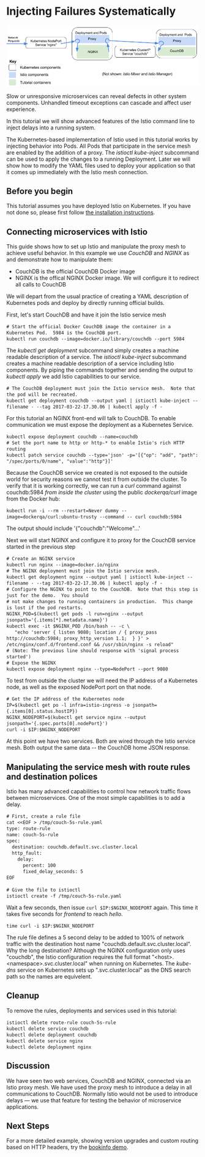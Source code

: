 # Injecting Failures Systematically

![Fault Injection](fault-injection.png)

Slow or unresponsive microservices can reveal defects in other system components.  Unhandled timeout
exceptions can cascade and affect user experience.

In this tutorial we will show advanced features of the Istio command line to inject delays into
a running system.

The Kubernetes-based implementation of Istio used in this tutorial works by injecting behavior
into Pods.  All Pods that participate in the service mesh are enabled by the addition of a proxy.
The _istioctl kube-inject_ subcommand can be used to apply the changes to a running Deployment.
Later we will show how to modify the YAML files used to deploy your application so that it comes
up immediately with the Istio mesh connection.

## Before you begin

This tutorial assumes you have deployed Istio on Kubernetes.  If you have not done so, please first
follow [the installation instructions](../INSTALL.md).

## Connecting microservices with Istio

This guide shows how to set up Istio and manipulate the proxy mesh to achieve useful behavior.
In this example we use *CouchDB* and *NGINX* as and demonstrate how to manipulate them:

* CouchDB is the official CouchDB Docker image
* NGINX is the offical NGINX Docker image.  We will configure it to redirect all calls to CouchDB

We will depart from the usual practice of creating a YAML description of Kubernetes pods and deploy
by directly running official builds.

First, let's start CouchDB and have it join the Istio service mesh

```
# Start the official Docker CouchDB image the container in a Kubernetes Pod.  5984 is the CouchDB port.
kubectl run couchdb --image=docker.io/library/couchdb --port 5984
```

The _kubectl get deployment_ subcommand simply creates a machine readable description of a service.  The _istioctl kube-inject_ subcommand creates a machine readable description of a service including Istio components.  By piping the commands together and sending the output to _kubectl apply_ we add Istio capabilities to our service.

```
# The CouchDB deployment must join the Istio service mesh.  Note that the pod will be recreated.
kubectl get deployment couchdb --output yaml | istioctl kube-inject --filename - --tag 2017-03-22-17.30.06 | kubectl apply -f -
```

For this tutorial an NGINX front-end will talk to CouchDB.  To enable communication we must expose the deployment as a Kubernetes Service.

```
kubectl expose deployment couchdb --name=couchdb
# Set the port name to http or http-* to enable Istio's rich HTTP routing
kubectl patch service couchdb --type='json' -p='[{"op": "add", "path": "/spec/ports/0/name", "value":"http"}]'
```

Because the CouchDB service we created is not exposed to the outside world for security reasons
we cannot test it from outside the cluster.  To verify that it is working correctly, we can run
a _curl_ command against couchdb:5984 *from inside the cluster* using the public _dockerqa/curl_
image from the Docker hub:

```
kubectl run -i --rm --restart=Never dummy --image=dockerqa/curl:ubuntu-trusty --command -- curl couchdb:5984
```

The output should include '{"couchdb":"Welcome"...'

Next we will start NGINX and configure it to proxy for the CouchDB service started in the previous step

```
# Create an NGINX service
kubectl run nginx --image=docker.io/nginx
# The NGINX deployment must join the Istio service mesh.
kubectl get deployment nginx --output yaml | istioctl kube-inject --filename - --tag 2017-03-22-17.30.06 | kubectl apply -f -
# Configure the NGINX to point to the CouchDB.  Note that this step is just for the demo.  You should
# not make changes to running containers in production.  This change is lost if the pod restarts.
NGINX_POD=$(kubectl get pods -l run=nginx --output jsonpath='{.items[*].metadata.name}')
kubectl exec -it $NGINX_POD /bin/bash -- -c \
   "echo 'server { listen 9080; location / { proxy_pass http://couchdb:5984; proxy_http_version 1.1;  } }' > /etc/nginx/conf.d/frontend.conf && /usr/sbin/nginx -s reload"
# (Note: The previous line should response with 'signal process started')
# Expose the NGINX
kubectl expose deployment nginx --type=NodePort --port 9080
```

To test from outside the cluster we will need the IP address of a Kubernetes node, as well
as the exposed NodePort port on that node.

```
# Get the IP address of the Kubernetes node
IP=$(kubectl get po -l infra=istio-ingress -o jsonpath={.items[0].status.hostIP})
NGINX_NODEPORT=$(kubectl get service nginx --output jsonpath='{.spec.ports[0].nodePort}')
curl -i $IP:$NGINX_NODEPORT
```

At this point we have two services.  Both are wired through the Istio service mesh.  Both output the same data -- the CouchDB home JSON response.

## Manipulating the service mesh with route rules and destination polices

Istio has many advanced capabilities to control how network traffic flows between microservices.  One of the
most simple capabilities is to add a delay.

```
# First, create a rule file
cat <<EOF > /tmp/couch-5s-rule.yaml
type: route-rule
name: couch-5s-rule
spec:
  destination: couchdb.default.svc.cluster.local
  http_fault:
    delay:
      percent: 100
      fixed_delay_seconds: 5
EOF

# Give the file to istioctl
istioctl create -f /tmp/couch-5s-rule.yaml
```

Wait a few seconds, then issue `curl $IP:$NGINX_NODEPORT` again.  This time it takes five seconds for *frontend* to reach *hello*.

```
time curl -i $IP:$NGINX_NODEPORT
```

The rule file defines a 5 second delay to be added to 100% of network traffic with the destination host name 
"couchdb.default.svc.cluster.local".  Why the long destination?  Although the NGINX configuration only uses "couchdb", the Istio configuration
requires the full format "&lt;host&gt;.&lt;namespace&gt;.svc.cluster.local" when running on Kubernetes.  The _kube-dns_ service on
Kubernetes sets up "<namespace>.svc.cluster.local" as the DNS search path so the names are equivelent.

## Cleanup

To remove the rules, deployments and services used in this tutorial:

```
istioctl delete route-rule couch-5s-rule
kubectl delete service couchdb
kubectl delete deployment couchdb
kubectl delete service nginx
kubectl delete deployment nginx
```


## Discussion

We have seen two web services, CouchDB and NGINX, connected via an Istio proxy mesh.  We have
used the proxy mesh to introduce a delay in all communications to CouchDB.  Normally Istio would
not be used to introduce delays &mdash; we use that feature for testing the behavior of microservice
applications.

## Next Steps

For a more detailed example, showing version upgrades and custom routing based on HTTP headers, try the
[bookinfo demo](../demos/apps/bookinfo/README.md).
